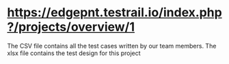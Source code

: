 # https://edgepnt.testrail.io/index.php?/projects/overview/1
The CSV file contains all the test cases written by our team members. 
The xlsx file contains the test design for this project
